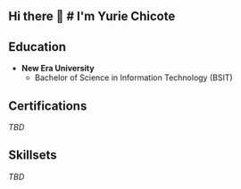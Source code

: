 ## Hi there 👋 # I'm Yurie Chicote

## Education
- **New Era University**
  - Bachelor of Science in Information Technology (BSIT)

## Certifications
*TBD*

## Skillsets
*TBD*

<!--
**YurieChicote/YurieChicote** is a ✨ _special_ ✨ repository because its `README.md` (this file) appears on your GitHub profile.

Here are some ideas to get you started:

- 🔭 I’m currently working on ...
- 🌱 I’m currently learning ...
- 👯 I’m looking to collaborate on ...
- 🤔 I’m looking for help with ...
- 💬 Ask me about ...
- 📫 How to reach me: ...
- 😄 Pronouns: ...
- ⚡ Fun fact: ...
-->
